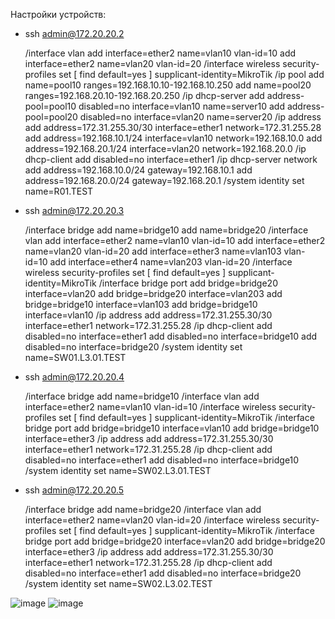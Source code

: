 Настройки устройств:

- ssh [admin@172.20.20.2](mailto:admin@172.20.20.2)
    
    /interface vlan
    add interface=ether2 name=vlan10 vlan-id=10
    add interface=ether2 name=vlan20 vlan-id=20
    /interface wireless security-profiles
    set [ find default=yes ] supplicant-identity=MikroTik
    /ip pool
    add name=pool10 ranges=192.168.10.10-192.168.10.250
    add name=pool20 ranges=192.168.20.10-192.168.20.250
    /ip dhcp-server
    add address-pool=pool10 disabled=no interface=vlan10 name=server10
    add address-pool=pool20 disabled=no interface=vlan20 name=server20
    /ip address
    add address=172.31.255.30/30 interface=ether1 network=172.31.255.28
    add address=192.168.10.1/24 interface=vlan10 network=192.168.10.0
    add address=192.168.20.1/24 interface=vlan20 network=192.168.20.0
    /ip dhcp-client
    add disabled=no interface=ether1
    /ip dhcp-server network
    add address=192.168.10.0/24 gateway=192.168.10.1
    add address=192.168.20.0/24 gateway=192.168.20.1
    /system identity
    set name=R01.TEST
    
- ssh [admin@172.20.20.3](mailto:admin@172.20.20.3)
    
    /interface bridge
    add name=bridge10
    add name=bridge20
    /interface vlan
    add interface=ether2 name=vlan10 vlan-id=10
    add interface=ether2 name=vlan20 vlan-id=20
    add interface=ether3 name=vlan103 vlan-id=10
    add interface=ether4 name=vlan203 vlan-id=20
    /interface wireless security-profiles
    set [ find default=yes ] supplicant-identity=MikroTik
    /interface bridge port
    add bridge=bridge20 interface=vlan20
    add bridge=bridge20 interface=vlan203
    add bridge=bridge10 interface=vlan103
    add bridge=bridge10 interface=vlan10
    /ip address
    add address=172.31.255.30/30 interface=ether1 network=172.31.255.28
    /ip dhcp-client
    add disabled=no interface=ether1
    add disabled=no interface=bridge10
    add disabled=no interface=bridge20
    /system identity
    set name=SW01.L3.01.TEST
    
- ssh [admin@172.20.20.4](mailto:admin@172.20.20.4)
    
    /interface bridge
    add name=bridge10
    /interface vlan
    add interface=ether2 name=vlan10 vlan-id=10
    /interface wireless security-profiles
    set [ find default=yes ] supplicant-identity=MikroTik
    /interface bridge port
    add bridge=bridge10 interface=vlan10
    add bridge=bridge10 interface=ether3
    /ip address
    add address=172.31.255.30/30 interface=ether1 network=172.31.255.28
    /ip dhcp-client
    add disabled=no interface=ether1
    add disabled=no interface=bridge10
    /system identity
    set name=SW02.L3.01.TEST
    
- ssh [admin@172.20.20.5](mailto:admin@172.20.20.5)
    
    /interface bridge
    add name=bridge20
    /interface vlan
    add interface=ether2 name=vlan20 vlan-id=20
    /interface wireless security-profiles
    set [ find default=yes ] supplicant-identity=MikroTik
    /interface bridge port
    add bridge=bridge20 interface=vlan20
    add bridge=bridge20 interface=ether3
    /ip address
    add address=172.31.255.30/30 interface=ether1 network=172.31.255.28
    /ip dhcp-client
    add disabled=no interface=ether1
    add disabled=no interface=bridge20
    /system identity
    set name=SW02.L3.02.TEST
    

![image](https://user-images.githubusercontent.com/63160594/197158776-f523b7d6-0fa2-473b-a81b-a04c65eee43e.png)
![image](https://user-images.githubusercontent.com/63160594/197158804-54efb55f-d8b0-49aa-8854-3d49f1ec2b8d.png)
